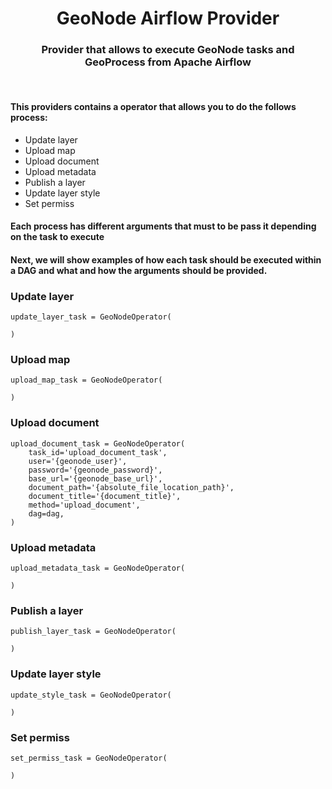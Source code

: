 <h1 align="center"> GeoNode Airflow Provider </h1>

<h3 align="center"> Provider that allows to execute GeoNode tasks and GeoProcess from Apache Airflow </h3>

<br>

<h4>This providers contains a operator that allows you to do the follows process:</h4>

* Update layer
* Upload map
* Upload document
* Upload metadata
* Publish a layer
* Update layer style
* Set permiss

<h4>Each process has different arguments that must to be pass it depending on the task to execute</h4>

<h4>Next, we will show examples of how each task should be executed within a DAG and what and how the arguments should be provided.</h4>

<h3>Update layer</h3>

```
update_layer_task = GeoNodeOperator(

)
```

<h3>Upload map</h3>

```
upload_map_task = GeoNodeOperator(

)
```

<h3>Upload document</h3>

```
upload_document_task = GeoNodeOperator(
    task_id='upload_document_task',
    user='{geonode_user}',
    password='{geonode_password}',
    base_url='{geonode_base_url}',
    document_path='{absolute_file_location_path}',
    document_title='{document_title}',
    method='upload_document',
    dag=dag,
)
```

<h3>Upload metadata</h3>

```
upload_metadata_task = GeoNodeOperator(

)
```

<h3>Publish a layer</h3>

```
publish_layer_task = GeoNodeOperator(

)
```

<h3>Update layer style</h3>

```
update_style_task = GeoNodeOperator(

)
```

<h3>Set permiss</h3>

```
set_permiss_task = GeoNodeOperator(

)
```